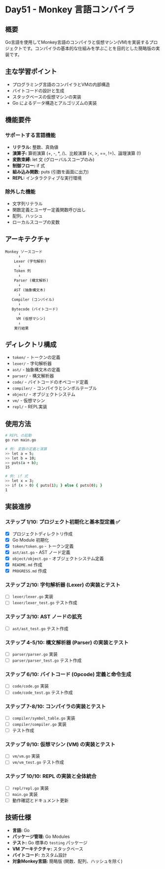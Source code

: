# Day51 - Monkey 言語コンパイラ

## 概要

Go言語を使用してMonkey言語のコンパイラと仮想マシン(VM)を実装するプロジェクトです。コンパイラの基本的な仕組みを学ぶことを目的とした簡略版の実装です。

## 主な学習ポイント

- プログラミング言語のコンパイラとVMの内部構造
- バイトコードの設計と生成
- スタックベースの仮想マシンの実装
- Go によるデータ構造とアルゴリズムの実装

## 機能要件

### サポートする言語機能

- **リテラル:** 整数、真偽値
- **演算子:** 算術演算 (+, -, *, /)、比較演算 (<, >, ==, !=)、論理演算 (!)
- **変数束縛:** let 文 (グローバルスコープのみ)
- **制御フロー:** if 式
- **組み込み関数:** puts (引数を画面に出力)
- **REPL:** インタラクティブな実行環境

### 除外した機能

- 文字列リテラル
- 関数定義とユーザー定義関数呼び出し
- 配列、ハッシュ
- ローカルスコープの変数

## アーキテクチャ

```
Monkey ソースコード
      ↓
    Lexer (字句解析)
      ↓
    Token 列
      ↓
    Parser (構文解析)
      ↓
    AST (抽象構文木)
      ↓
   Compiler (コンパイル)
      ↓
   Bytecode (バイトコード)
      ↓
     VM (仮想マシン)
      ↓
    実行結果
```

## ディレクトリ構成

- `token/` - トークンの定義
- `lexer/` - 字句解析器
- `ast/` - 抽象構文木の定義
- `parser/` - 構文解析器
- `code/` - バイトコードのオペコード定義
- `compiler/` - コンパイラとシンボルテーブル
- `object/` - オブジェクトシステム
- `vm/` - 仮想マシン
- `repl/` - REPL実装

## 使用方法

```bash
# REPL の起動
go run main.go

# 例: 変数の定義と演算
>> let a = 5;
>> let b = 10;
>> puts(a + b);
15

# 例: if 式
>> let x = 3;
>> if (x > 0) { puts(1); } else { puts(0); }
1
```

## 実装進捗

### ステップ 1/10: プロジェクト初期化と基本型定義 ✅

- [x] プロジェクトディレクトリ作成
- [x] Go Module 初期化
- [x] `token/token.go` - トークン定義
- [x] `ast/ast.go` - AST ノード定義
- [x] `object/object.go` - オブジェクトシステム定義
- [x] `README.md` 作成
- [x] `PROGRESS.md` 作成

### ステップ 2/10: 字句解析器 (Lexer) の実装とテスト

- [ ] `lexer/lexer.go` 実装
- [ ] `lexer/lexer_test.go` テスト作成

### ステップ 3/10: AST ノードの拡充

- [ ] `ast/ast_test.go` テスト作成

### ステップ 4-5/10: 構文解析器 (Parser) の実装とテスト

- [ ] `parser/parser.go` 実装
- [ ] `parser/parser_test.go` テスト作成

### ステップ 6/10: バイトコード (Opcode) 定義と命令生成

- [ ] `code/code.go` 実装
- [ ] `code/code_test.go` テスト作成

### ステップ 7-8/10: コンパイラの実装とテスト

- [ ] `compiler/symbol_table.go` 実装
- [ ] `compiler/compiler.go` 実装
- [ ] テスト作成

### ステップ 9/10: 仮想マシン (VM) の実装とテスト

- [ ] `vm/vm.go` 実装
- [ ] `vm/vm_test.go` テスト作成

### ステップ 10/10: REPL の実装と全体統合

- [ ] `repl/repl.go` 実装
- [ ] `main.go` 実装
- [ ] 動作確認とドキュメント更新

## 技術仕様

- **言語:** Go
- **パッケージ管理:** Go Modules
- **テスト:** Go 標準の `testing` パッケージ
- **VM アーキテクチャ:** スタックベース
- **バイトコード:** カスタム設計
- **対象Monkey言語:** 簡略版 (関数、配列、ハッシュを除く) 
